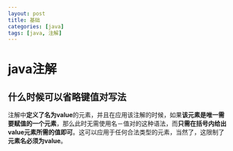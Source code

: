 ```yaml
---
layout: post
title: 基础
categories: [java]
tags: [java, 注解]
---
```


# java注解

## 什么时候可以省略键值对写法

注解中**定义了名为value**的元素，并且在应用该注解的时候，如果**该元素是唯一需要赋值的一个元素**，那么此时无需使用名－值对的这种语法，而**只需在括号内给出value元素所需的值即可**。这可以应用于任何合法类型的元素，当然了，这限制了**元素名必须为value**。